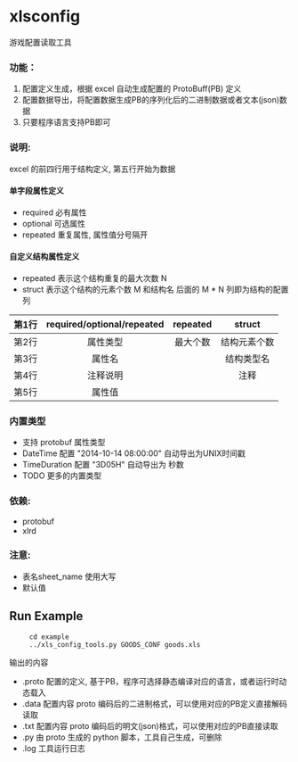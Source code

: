 # xlsconfig
游戏配置读取工具

### 功能：
1. 配置定义生成，根据 excel 自动生成配置的 ProtoBuff(PB) 定义
2. 配置数据导出，将配置数据生成PB的序列化后的二进制数据或者文本(json)数据
3. 只要程序语言支持PB即可

### 说明:
excel 的前四行用于结构定义, 第五行开始为数据
#### 单字段属性定义
* required 必有属性
* optional 可选属性
* repeated 重复属性, 属性值分号隔开

#### 自定义结构属性定义
* repeated 表示这个结构重复的最大次数 N 
* struct 表示这个结构的元素个数 M 和结构名
后面的 M * N 列即为结构的配置列

|第1行  | required/optional/repeated | repeated  | struct               |
|:-----:|:--------------------------:|:---------:|:--------------------:|
|第2行  | 属性类型                   |  最大个数 | 结构元素个数         |
|第3行  | 属性名                     |           | 结构类型名           |
|第4行  | 注释说明                   |           | 注释                 |
|第5行  | 属性值                     |           |                      |


### 内置类型
* 支持 protobuf 属性类型
* DateTime  配置 "2014-10-14 08:00:00" 自动导出为UNIX时间戳
* TimeDuration 配置 "3D05H" 自动导出为 秒数
* TODO 更多的内置类型

### 依赖:
* protobuf
* xlrd

### 注意:
* 表名sheet_name 使用大写
* 默认值

## Run Example
```
     cd example
     ../xls_config_tools.py GOODS_CONF goods.xls
```
输出的内容
* .proto 配置的定义, 基于PB，程序可选择静态编译对应的语言，或者运行时动态载入
* .data 配置内容 proto 编码后的二进制格式，可以使用对应的PB定义直接解码读取
* .txt 配置内容 proto 编码后的明文(json)格式，可以使用对应的PB直接读取
* .py 由 proto 生成的 python 脚本，工具自己生成，可删除
* .log 工具运行日志



